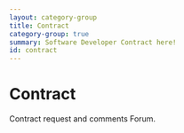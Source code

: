 ```yaml
---
layout: category-group
title: Contract
category-group: true
summary: Software Developer Contract here!
id: contract
---
```


# Contract

Contract request and comments Forum.